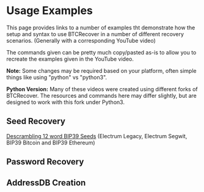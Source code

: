 # Usage Examples

This page provides links to a number of examples tht demonstrate how the setup and syntax to use BTCRecover in a number of different recovery scenarios. (Generally with a corresponding YouTube video)

The commands given can be pretty much copy/pasted as-is to allow you to recreate the examples given in the YouTube video.

**Note:** Some changes may be required based on your platform, often simple things like using "python" vs "python3".

**Python Version:** Many of these videos were created using different forks of BTCRecover. The resources and commands here may differ slightly, but are designed to work with this fork under Python3.

## Seed Recovery

[Descrambling 12 word BIP39 Seeds](./2020-05-02_Descrambling_a_12_word_seed/Example.md) (Electrum Legacy, Electrum Segwit, BIP39 Bitcoin and BIP39 Ethereum)

## Password Recovery



## AddressDB Creation

